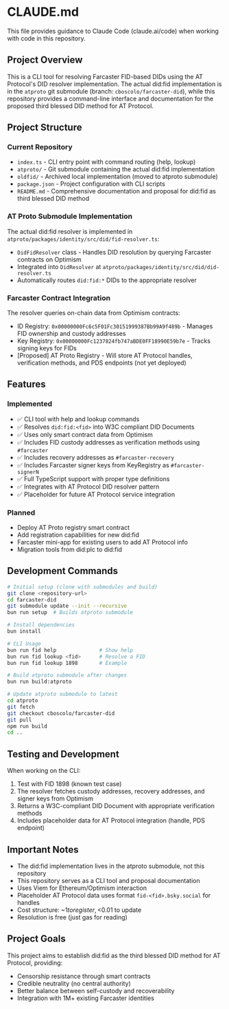 # CLAUDE.md

This file provides guidance to Claude Code (claude.ai/code) when working with code in this repository.

## Project Overview

This is a CLI tool for resolving Farcaster FID-based DIDs using the AT Protocol's DID resolver implementation. The actual did:fid implementation is in the `atproto` git submodule (branch: `cboscolo/farcaster-did`), while this repository provides a command-line interface and documentation for the proposed third blessed DID method for AT Protocol.

## Project Structure

### Current Repository
- `index.ts` - CLI entry point with command routing (help, lookup)
- `atproto/` - Git submodule containing the actual did:fid implementation
- `oldfid/` - Archived local implementation (moved to atproto submodule)
- `package.json` - Project configuration with CLI scripts
- `README.md` - Comprehensive documentation and proposal for did:fid as third blessed DID method

### AT Proto Submodule Implementation
The actual did:fid resolver is implemented in `atproto/packages/identity/src/did/fid-resolver.ts`:
- `DidFidResolver` class - Handles DID resolution by querying Farcaster contracts on Optimism
- Integrated into `DidResolver` at `atproto/packages/identity/src/did/did-resolver.ts`
- Automatically routes `did:fid:*` DIDs to the appropriate resolver

### Farcaster Contract Integration
The resolver queries on-chain data from Optimism contracts:
- ID Registry: `0x00000000Fc6c5F01Fc30151999387Bb99A9f489b` - Manages FID ownership and custody addresses
- Key Registry: `0x00000000Fc1237824fb747aBDE0FF18990E59b7e` - Tracks signing keys for FIDs
- [Proposed] AT Proto Registry - Will store AT Protocol handles, verification methods, and PDS endpoints (not yet deployed)

## Features

### Implemented
- ✅ CLI tool with help and lookup commands
- ✅ Resolves `did:fid:<fid>` into W3C compliant DID Documents
- ✅ Uses only smart contract data from Optimism
- ✅ Includes FID custody addresses as verification methods using `#farcaster`
- ✅ Includes recovery addresses as `#farcaster-recovery`
- ✅ Includes Farcaster signer keys from KeyRegistry as `#farcaster-signerN`
- ✅ Full TypeScript support with proper type definitions
- ✅ Integrates with AT Protocol DID resolver pattern
- ✅ Placeholder for future AT Protocol service integration

### Planned
- Deploy AT Proto registry smart contract
- Add registration capabilities for new did:fid
- Farcaster mini-app for existing users to add AT Protocol info
- Migration tools from did:plc to did:fid

## Development Commands

```bash
# Initial setup (clone with submodules and build)
git clone <repository-url>
cd farcaster-did
git submodule update --init --recursive
bun run setup  # Builds atproto submodule

# Install dependencies
bun install

# CLI Usage
bun run fid help              # Show help
bun run fid lookup <fid>      # Resolve a FID
bun run fid lookup 1898       # Example

# Build atproto submodule after changes
bun run build:atproto

# Update atproto submodule to latest
cd atproto
git fetch
git checkout cboscolo/farcaster-did
git pull
npm run build
cd ..
```

## Testing and Development

When working on the CLI:
1. Test with FID 1898 (known test case)
2. The resolver fetches custody addresses, recovery addresses, and signer keys from Optimism
3. Returns a W3C-compliant DID Document with appropriate verification methods
4. Includes placeholder data for AT Protocol integration (handle, PDS endpoint)

## Important Notes

- The did:fid implementation lives in the atproto submodule, not this repository
- This repository serves as a CLI tool and proposal documentation
- Uses Viem for Ethereum/Optimism interaction
- Placeholder AT Protocol data uses format `fid-<fid>.bsky.social` for handles
- Cost structure: ~$1 to register, <$0.01 to update
- Resolution is free (just gas for reading)

## Project Goals

This project aims to establish did:fid as the third blessed DID method for AT Protocol, providing:
- Censorship resistance through smart contracts
- Credible neutrality (no central authority)
- Better balance between self-custody and recoverability
- Integration with 1M+ existing Farcaster identities